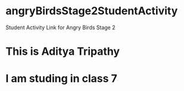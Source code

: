 # angryBirdsStage2StudentActivity
Student Activity Link for Angry Birds Stage 2
# This is Aditya Tripathy
# I am studing in class 7
